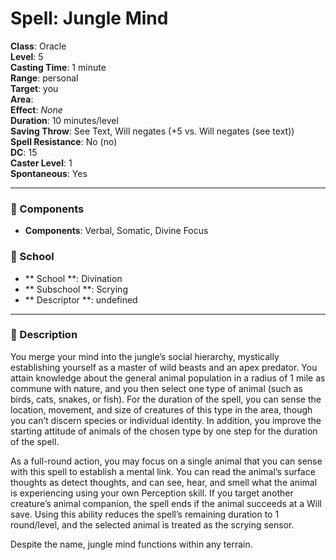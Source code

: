 
# Spell: Jungle Mind
**Class**: Oracle  
**Level**: 5  
**Casting Time**: 1 minute  
**Range**: personal  
**Target**: you  
**Area**:   
**Effect**: _None_  
**Duration**: 10 minutes/level  
**Saving Throw**: See Text, Will negates (+5 vs. Will negates (see text))  
**Spell Resistance**: No (no)  
**DC**: 15  
**Caster Level**: 1  
**Spontaneous**: Yes

---

### 🔮 Components
- **Components**: Verbal, Somatic, Divine Focus

### 🏫 School
- ** School **: Divination
- ** Subschool **: Scrying
- ** Descriptor **: undefined
---

### 📜 Description
You merge your mind into the jungle’s social hierarchy, mystically establishing yourself as a master of wild beasts and an apex predator. You attain knowledge about the general animal population in a radius of 1 mile as commune with nature, and you then select one type of animal (such as birds, cats, snakes, or fish). For the duration of the spell, you can sense the location, movement, and size of creatures of this type in the area, though you can’t discern species or individual identity. In addition, you improve the starting attitude of animals of the chosen type by one step for the duration of the spell.

As a full-round action, you may focus on a single animal that you can sense with this spell to establish a mental link. You can read the animal’s surface thoughts as detect thoughts, and can see, hear, and smell what the animal is experiencing using your own Perception skill. If you target another creature’s animal companion, the spell ends if the animal succeeds at a Will save. Using this ability reduces the spell’s remaining duration to 1 round/level, and the selected animal is treated as the scrying sensor.

Despite the name, jungle mind functions within any terrain.
